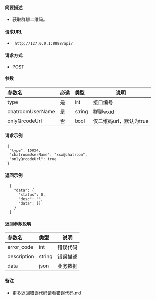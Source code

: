 
#### 简要描述

- 获取群聊二维码。

#### 请求URL
- ` http://127.0.0.1:8888/api/`
  
#### 请求方式
- POST 

#### 参数

| 参数名              | 必选 | 类型     | 说明              |   
|:-----------------|:---|:-------|-----------------|   
| type             | 是  | int    | 接口编号            |   
| chatroomUserName | 是  | string | 群聊wxid          |   
| onlyQrcodeUrl    | 否  | bool   | 仅二维码url，默认为true |   

#### 请求示例

```
 {
  "type": 10054,
  "chatroomUserName": "xxx@chatroom",
  "onlyQrcodeUrl": true
 } 
```

#### 返回示例 

``` 
  {
    "data": {
      "status": 0,
      "desc": "",
      "data": []
    }
  }
```

#### 返回参数说明 

| 参数名         | 类型     | 说明   |   
|:------------|:-------|------|   
| error_code  | int    | 错误代码 |   
| description | string | 错误描述 |   
| data        | json   | 业务数据 |   

#### 备注 

- 更多返回错误代码请看[错误代码.md](../错误代码.md)







